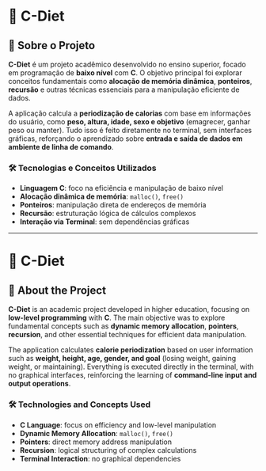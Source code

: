 # 🥦 C-Diet  

## 📌 Sobre o Projeto  

**C-Diet** é um projeto acadêmico desenvolvido no ensino superior, focado em programação de **baixo nível** com **C**. O objetivo principal foi explorar conceitos fundamentais como **alocação de memória dinâmica**, **ponteiros**, **recursão** e outras técnicas essenciais para a manipulação eficiente de dados.  

A aplicação calcula a **periodização de calorias** com base em informações do usuário, como **peso, altura, idade, sexo e objetivo** (emagrecer, ganhar peso ou manter). Tudo isso é feito diretamente no terminal, sem interfaces gráficas, reforçando o aprendizado sobre **entrada e saída de dados em ambiente de linha de comando**.  

### 🛠️ Tecnologias e Conceitos Utilizados  

- **Linguagem C**: foco na eficiência e manipulação de baixo nível  
- **Alocação dinâmica de memória**: `malloc()`, `free()`  
- **Ponteiros**: manipulação direta de endereços de memória  
- **Recursão**: estruturação lógica de cálculos complexos  
- **Interação via Terminal**: sem dependências gráficas  

---

# 🥦 C-Diet  

## 📌 About the Project  

**C-Diet** is an academic project developed in higher education, focusing on **low-level programming** with **C**. The main objective was to explore fundamental concepts such as **dynamic memory allocation**, **pointers**, **recursion**, and other essential techniques for efficient data manipulation.  

The application calculates **calorie periodization** based on user information such as **weight, height, age, gender, and goal** (losing weight, gaining weight, or maintaining). Everything is executed directly in the terminal, with no graphical interfaces, reinforcing the learning of **command-line input and output operations**.  

### 🛠️ Technologies and Concepts Used  

- **C Language**: focus on efficiency and low-level manipulation  
- **Dynamic Memory Allocation**: `malloc()`, `free()`  
- **Pointers**: direct memory address manipulation  
- **Recursion**: logical structuring of complex calculations  
- **Terminal Interaction**: no graphical dependencies  
